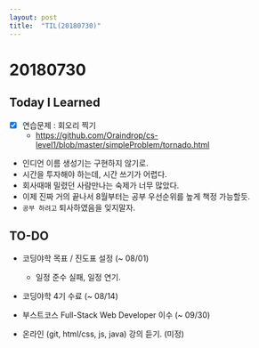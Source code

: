 ```yaml
---
layout: post
title:  "TIL(20180730)"
---
```

# 20180730
## Today I Learned
- [x] 연습문제 : 회오리 찍기
    - <https://github.com/Oraindrop/cs-level1/blob/master/simpleProblem/tornado.html>

- 인디언 이름 생성기는 구현하지 않기로.
- 시간을 투자해야 하는데, 시간 쓰기가 어렵다.
- 회사때매 밀렸던 사람만나는 숙제가 너무 많았다.
- 이제 진짜 거의 끝나서 8월부터는 공부 우선순위를 높게 책정 가능할듯.
- `공부 하려고` 퇴사하였음을 잊지말자.

## TO-DO
- 코딩야학 목표 / 진도표 설정 (~ 08/01)
    - 일정 준수 실패, 일정 연기.
- 코딩야학 4기 수료 (~ 08/14)

- 부스트코스 Full-Stack Web Developer 이수 (~ 09/30)

- 온라인 (git, html/css, js, java) 강의 듣기. (미정)
